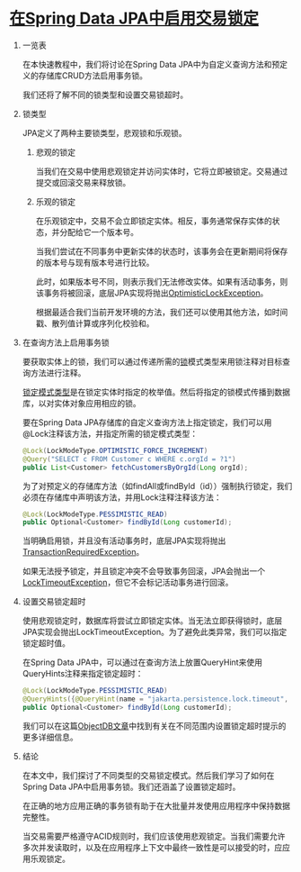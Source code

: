 # [在Spring Data JPA中启用交易锁定](https://www.baeldung.com/java-jpa-transaction-locks)

1. 一览表

    在本快速教程中，我们将讨论在Spring Data JPA中为自定义查询方法和预定义的存储库CRUD方法启用事务锁。

    我们还将了解不同的锁类型和设置交易锁超时。

2. 锁类型

    JPA定义了两种主要锁类型，悲观锁和乐观锁。

    1. 悲观的锁定

        当我们在交易中使用悲观锁定并访问实体时，它将立即被锁定。交易通过提交或回滚交易来释放锁。

    2. 乐观的锁定

        在乐观锁定中，交易不会立即锁定实体。相反，事务通常保存实体的状态，并分配给它一个版本号。

        当我们尝试在不同事务中更新实体的状态时，该事务会在更新期间将保存的版本号与现有版本号进行比较。

        此时，如果版本号不同，则表示我们无法修改实体。如果有活动事务，则该事务将被回滚，底层JPA实现将抛出[OptimisticLockException](https://docs.oracle.com/javaee/7/api/javax/persistence/OptimisticLockException.html)。

        根据最适合我们当前开发环境的方法，我们还可以使用其他方法，如时间戳、散列值计算或序列化校验和。

3. 在查询方法上启用事务锁

    要获取实体上的锁，我们可以通过传递所需的[锁](https://docs.spring.io/spring-data/jpa/docs/current/api/org/springframework/data/jpa/repository/Lock.html)模式类型来用锁注释对目标查询方法进行注释。

    [锁定模式类型](https://docs.oracle.com/javaee/7/api/javax/persistence/LockModeType.html)是在锁定实体时指定的枚举值。然后将指定的锁模式传播到数据库，以对实体对象应用相应的锁。

    要在Spring Data JPA存储库的自定义查询方法上指定锁定，我们可以用@Lock注释该方法，并指定所需的锁定模式类型：

    ```java
    @Lock(LockModeType.OPTIMISTIC_FORCE_INCREMENT)
    @Query("SELECT c FROM Customer c WHERE c.orgId = ?1")
    public List<Customer> fetchCustomersByOrgId(Long orgId);
    ```

    为了对预定义的存储库方法（如findAll或findById（id））强制执行锁定，我们必须在存储库中声明该方法，并用Lock注释注释该方法：

    ```java
    @Lock(LockModeType.PESSIMISTIC_READ)
    public Optional<Customer> findById(Long customerId);
    ```

    当明确启用锁，并且没有活动事务时，底层JPA实现将抛出[TransactionRequiredException](https://docs.oracle.com/javaee/7/api/javax/persistence/TransactionRequiredException.html)。

    如果无法授予锁定，并且锁定冲突不会导致事务回滚，JPA会抛出一个[LockTimeoutException](https://docs.oracle.com/javaee/7/api/javax/persistence/LockTimeoutException.html)，但它不会标记活动事务进行回滚。

4. 设置交易锁定超时

    使用悲观锁定时，数据库将尝试立即锁定实体。当无法立即获得锁时，底层JPA实现会抛出LockTimeoutException。为了避免此类异常，我们可以指定锁定超时值。

    在Spring Data JPA中，可以通过在查询方法上放置QueryHint来使用QueryHints注释来指定锁定超时：

    ```java
    @Lock(LockModeType.PESSIMISTIC_READ)
    @QueryHints({@QueryHint(name = "jakarta.persistence.lock.timeout", value = "3000")})
    public Optional<Customer> findById(Long customerId);
    ```

    我们可以在这篇[ObjectDB文章](https://www.objectdb.com/java/jpa/persistence/lock#Pessimistic_Locking_)中找到有关在不同范围内设置锁定超时提示的更多详细信息。

5. 结论

    在本文中，我们探讨了不同类型的交易锁定模式。然后我们学习了如何在Spring Data JPA中启用事务锁。我们还涵盖了设置锁定超时。

    在正确的地方应用正确的事务锁有助于在大批量并发使用应用程序中保持数据完整性。

    当交易需要严格遵守ACID规则时，我们应该使用悲观锁定。当我们需要允许多次并发读取时，以及在应用程序上下文中最终一致性是可以接受的时，应应用乐观锁定。
